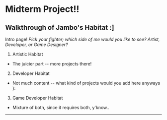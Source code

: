 # Midterm Project!!

Walkthrough of Jambo's Habitat :]
---
Intro page!
*Pick your fighter; which side of me would you like to see? Artist, Developer, or Game Designer?*

1. Artistic Habitat
* The juicier part -- more projects there! 

2. Developer Habitat
* Not much content -- what kind of projects would you add here anyways ):

3. Game Developer Habitat
* Mixture of both, since it requires both, y'know..

---

